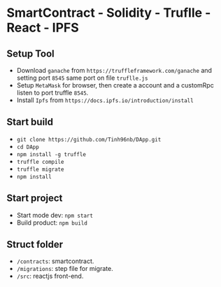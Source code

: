 # SmartContract - Solidity - Truflle - React - IPFS

## Setup Tool
- Download `ganache` from `https://truffleframework.com/ganache` and setting port `8545` same port on file `truflle.js`
- Setup `MetaMask` for browser, then create a account and a customRpc listen to port truffle `8545`.
- Install `Ipfs` from `https://docs.ipfs.io/introduction/install`

## Start build
- `git clone https://github.com/Tinh96nb/DApp.git`
- `cd DApp`
- `npm install -g truffle`
- `truffle compile`
- `truffle migrate`
- `npm install`

## Start project
- Start mode dev: `npm start`
- Build product: `npm build`

## Struct folder
- `/contracts`: smartcontract.
- `/migrations`: step file for migrate.
- `/src`: reactjs front-end.